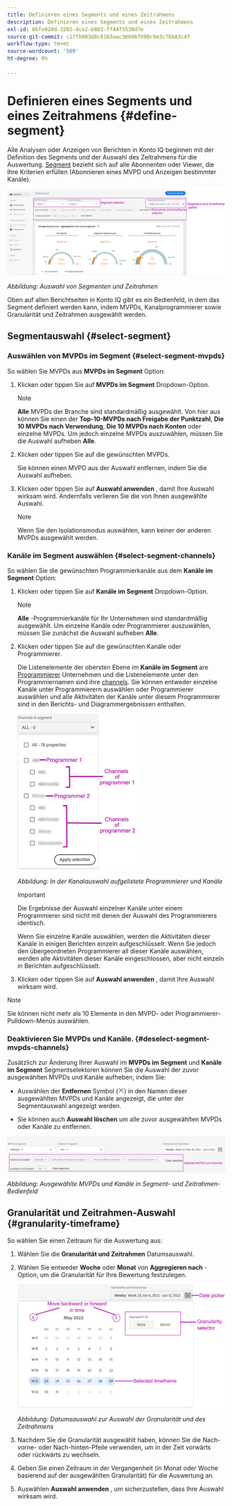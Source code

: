 ```yaml
---
title: Definieren eines Segments und eines Zeitrahmens
description: Definieren eines Segments und eines Zeitrahmens
exl-id: 86fe010d-3202-4ce2-b803-ff44f5538d7e
source-git-commit: c17fb003d8c8103aac36696f696c9e3c7bb83c4f
workflow-type: tm+mt
source-wordcount: '569'
ht-degree: 0%

---
```


# Definieren eines Segments und eines Zeitrahmens {#define-segment}

Alle Analysen oder Anzeigen von Berichten in Konto IQ beginnen mit der Definition des Segments und der Auswahl des Zeitrahmens für die Auswertung. [Segment](/help/AccountIQ/product-concepts.md#segmet-def) bezieht sich auf alle Abonnenten oder Viewer, die Ihre Kriterien erfüllen (Abonnieren eines MVPD und Anzeigen bestimmter Kanäle).

![](assets/segment-panel.png)

*Abbildung: Auswahl von Segmenten und Zeitrahmen*

Oben auf allen Berichtseiten in Konto IQ gibt es ein Bedienfeld, in dem das Segment definiert werden kann, indem MVPDs, Kanalprogrammierer sowie Granularität und Zeitrahmen ausgewählt werden.

## Segmentauswahl {#select-segment}

### Auswählen von MVPDs im Segment {#select-segment-mvpds}

So wählen Sie MVPDs aus **MVPDs im Segment** Option:

1. Klicken oder tippen Sie auf **MVPDs im Segment** Dropdown-Option.

   >[!NOTE]
   >
   >**Alle** MVPDs der Branche sind standardmäßig ausgewählt. Von hier aus können Sie einen der **Top-10-MVPDs nach Freigabe der Punktzahl**, **Die 10 MVPDs nach Verwendung**, **Die 10 MVPDs nach Konten** oder einzelne MVPDs. Um jedoch einzelne MVPDs auszuwählen, müssen Sie die Auswahl aufheben **Alle**.

1. Klicken oder tippen Sie auf die gewünschten MVPDs.

   Sie können einen MVPD aus der Auswahl entfernen, indem Sie die Auswahl aufheben.

1. Klicken oder tippen Sie auf **Auswahl anwenden** , damit Ihre Auswahl wirksam wird. Andernfalls verlieren Sie die von Ihnen ausgewählte Auswahl.

   >[!NOTE]
   >
   >Wenn Sie den Isolationsmodus auswählen, kann keiner der anderen MVPDs ausgewählt werden.

### Kanäle im Segment auswählen {#select-segment-channels}

So wählen Sie die gewünschten Programmierkanäle aus dem **Kanäle im Segment** Option:

1. Klicken oder tippen Sie auf **Kanäle im Segment** Dropdown-Option.

   >[!NOTE]
   >
   >**Alle** -Programmierkanäle für Ihr Unternehmen sind standardmäßig ausgewählt. Um einzelne Kanäle oder Programmierer auszuwählen, müssen Sie zunächst die Auswahl aufheben **Alle**.

1. Klicken oder tippen Sie auf die gewünschten Kanäle oder Programmierer.

   Die Listenelemente der obersten Ebene im **Kanäle im Segment** are [Programmierer](/help/AccountIQ/product-concepts.md#programmer-def) Unternehmen und die Listenelemente unter den Programmiernamen sind ihre [channels](/help/AccountIQ/product-concepts.md#channel-def). Sie können entweder einzelne Kanäle unter Programmierern auswählen oder Programmierer auswählen und alle Aktivitäten der Kanäle unter diesem Programmierer sind in den Berichts- und Diagrammergebnissen enthalten.

   ![](assets/programmer-channels.png)


   *Abbildung: In der Kanalauswahl aufgelistete Programmierer und Kanäle*

   >[!IMPORTANT]
   >
   >Die Ergebnisse der Auswahl einzelner Kanäle unter einem Programmierer sind nicht mit denen der Auswahl des Programmierers identisch.
   >
   >
   >Wenn Sie einzelne Kanäle auswählen, werden die Aktivitäten dieser Kanäle in einigen Berichten einzeln aufgeschlüsselt. Wenn Sie jedoch den übergeordneten Programmierer all dieser Kanäle auswählen, werden alle Aktivitäten dieser Kanäle eingeschlossen, aber nicht einzeln in Berichten aufgeschlüsselt.

1. Klicken oder tippen Sie auf **Auswahl anwenden** , damit Ihre Auswahl wirksam wird.

>[!NOTE]
>
>Sie können nicht mehr als 10 Elemente in den MVPD- oder Programmierer-Pulldown-Menüs auswählen.

### Deaktivieren Sie MVPDs und Kanäle. {#deselect-segment-mvpds-channels}

Zusätzlich zur Änderung Ihrer Auswahl im **MVPDs im Segment** und **Kanäle im Segment** Segmentselektoren können Sie die Auswahl der zuvor ausgewählten MVPDs und Kanäle aufheben, indem Sie:

* Auswählen der **Entfernen** Symbol (![Symbol entfernen](assets/remove-icon.png)) in den Namen dieser ausgewählten MVPDs und Kanäle angezeigt, die unter der Segmentauswahl angezeigt werden.

* Sie können auch **Auswahl löschen** um alle zuvor ausgewählten MVPDs oder Kanäle zu entfernen.

![](assets/segment-panel-selection.png)

*Abbildung: Ausgewählte MVPDs und Kanäle in Segment- und Zeitrahmen-Bedienfeld*

## Granularität und Zeitrahmen-Auswahl {#granularity-timeframe}

So wählen Sie einen Zeitraum für die Auswertung aus:

1. Wählen Sie die **Granularität und Zeitrahmen** Datumsauswahl.

1. Wählen Sie entweder **Woche** oder **Monat** von **Aggregieren nach** -Option, um die Granularität für Ihre Bewertung festzulegen.

   ![](assets/granularity-timeframe-weekwise.png)


   *Abbildung: Datumsauswahl zur Auswahl der Granularität und des Zeitrahmens*

1. Nachdem Sie die Granularität ausgewählt haben, können Sie die Nach-vorne- oder Nach-hinten-Pfeile verwenden, um in der Zeit vorwärts oder rückwärts zu wechseln.

1. Geben Sie einen Zeitraum in der Vergangenheit (in Monat oder Woche basierend auf der ausgewählten Granularität) für die Auswertung an.

1. Auswählen **Auswahl anwenden** , um sicherzustellen, dass Ihre Auswahl wirksam wird.
